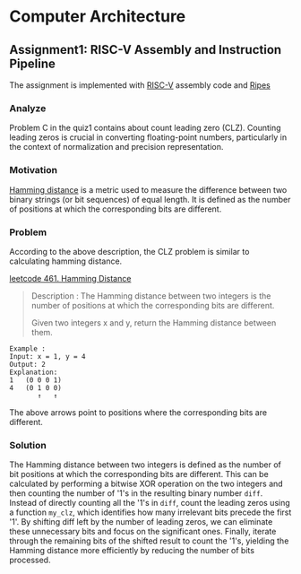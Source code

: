 # Computer Architecture
## Assignment1: RISC-V Assembly and Instruction Pipeline
The assignment is implemented with [RISC-V](https://en.wikipedia.org/wiki/RISC-V) assembly code and [Ripes](https://github.com/mortbopet/Ripes)
### Analyze
Problem C in the quiz1 contains about count leading zero (CLZ). Counting leading zeros is crucial in converting floating-point numbers, particularly in the context of normalization and precision representation.
### Motivation
[Hamming distance](https://en.wikipedia.org/wiki/Hamming_distance) is a metric used to measure the difference between two binary strings (or bit sequences) of equal length. It is defined as the number of positions at which the corresponding bits are different.

### Problem
According to the above description, the CLZ problem is similar to calculating hamming distance.

[leetcode 461. Hamming Distance](https://leetcode.com/problems/hamming-distance/description/)
> Description : The Hamming distance between two integers is the number of positions at which the corresponding bits are different.
> 
> Given two integers x and y, return the Hamming distance between them.

```
Example : 
Input: x = 1, y = 4
Output: 2
Explanation:
1   (0 0 0 1)
4   (0 1 0 0)
       ↑   ↑
```

The above arrows point to positions where the corresponding bits are different.

### Solution
The Hamming distance between two integers is defined as the number of bit positions at which the corresponding bits are different. This can be calculated by performing a bitwise XOR operation on the two integers and then counting the number of '1's in the resulting binary number `diff`. Instead of directly counting all the '1's in `diff`, count the leading zeros using a function `my_clz`, which identifies how many irrelevant bits precede the first '1'. By shifting diff left by the number of leading zeros, we can eliminate these unnecessary bits and focus on the significant ones. Finally, iterate through the remaining bits of the shifted result to count the '1's, yielding the Hamming distance more efficiently by reducing the number of bits processed.
